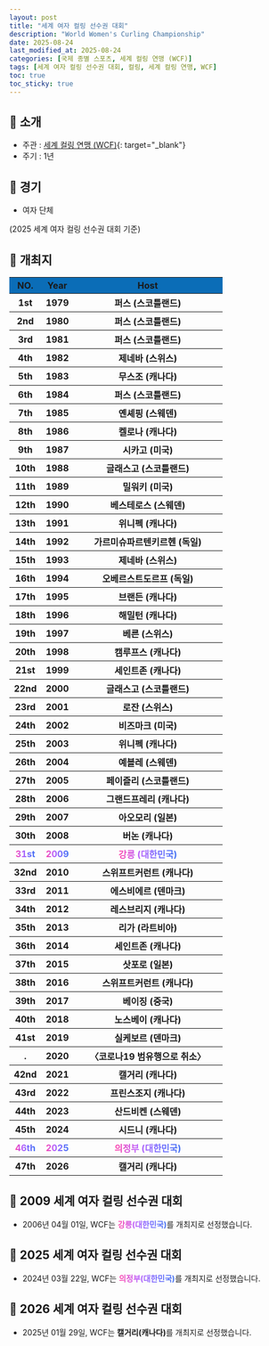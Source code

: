 ```yaml
---
layout: post
title: "세계 여자 컬링 선수권 대회"
description: "World Women's Curling Championship"
date: 2025-08-24
last_modified_at: 2025-08-24
categories: [국제 종별 스포츠, 세계 컬링 연맹 (WCF)]
tags: [세계 여자 컬링 선수권 대회, 컬링, 세계 컬링 연맹, WCF]
toc: true
toc_sticky: true
---
```

## 📜 소개
* 주관 : [세계 컬링 연맹 (WCF)](https://worldcurling.org/){: target="_blank"}
* 주기 : 1년

## 📜 경기
* 여자 단체

(2025 세계 여자 컬링 선수권 대회 기준)

## 📜 개최지
<html>

<head>
    <meta charset="UTF-8">
</head>

<body>
    <table>
        <tr style="background: #0B6DB7;">
            <th style="width: 15%; font-weight: bold;">NO.</th>
            <th style="width: 15%; font-weight: bold;">Year</th>
            <th style="width: 70%; font-weight: bold;">Host</th>
        </tr>
        <tr>
            <th>1st</th>
            <th>1979</th>
            <th>퍼스 (스코틀랜드)</th>
        </tr>
        <tr>
            <th>2nd</th>
            <th>1980</th>
            <th>퍼스 (스코틀랜드)</th>
        </tr>
        <tr>
            <th>3rd</th>
            <th>1981</th>
            <th>퍼스 (스코틀랜드)</th>
        </tr>
        <tr>
            <th>4th</th>
            <th>1982</th>
            <th>제네바 (스위스)</th>
        </tr>
        <tr>
            <th>5th</th>
            <th>1983</th>
            <th>무스조 (캐나다)</th>
        </tr>
        <tr>
            <th>6th</th>
            <th>1984</th>
            <th>퍼스 (스코틀랜드)</th>
        </tr>
        <tr>
            <th>7th</th>
            <th>1985</th>
            <th>옌셰핑 (스웨덴)</th>
        </tr>
        <tr>
            <th>8th</th>
            <th>1986</th>
            <th>켈로나 (캐나다)</th>
        </tr>
        <tr>
            <th>9th</th>
            <th>1987</th>
            <th>시카고 (미국)</th>
        </tr>
        <tr>
            <th>10th</th>
            <th>1988</th>
            <th>글래스고 (스코틀랜드)</th>
        </tr>
        <tr>
            <th>11th</th>
            <th>1989</th>
            <th>밀워키 (미국)</th>
        </tr>
        <tr>
            <th>12th</th>
            <th>1990</th>
            <th>베스테로스 (스웨덴)</th>
        </tr>
        <tr>
            <th>13th</th>
            <th>1991</th>
            <th>위니펙 (캐나다)</th>
        </tr>
        <tr>
            <th>14th</th>
            <th>1992</th>
            <th>가르미슈파르텐키르헨 (독일)</th>
        </tr>
        <tr>
            <th>15th</th>
            <th>1993</th>
            <th>제네바 (스위스)</th>
        </tr>
        <tr>
            <th>16th</th>
            <th>1994</th>
            <th>오베르스트도르프 (독일)</th>
        </tr>
        <tr>
            <th>17th</th>
            <th>1995</th>
            <th>브랜든 (캐나다)</th>
        </tr>
        <tr>
            <th>18th</th>
            <th>1996</th>
            <th>해밀턴 (캐나다)</th>
        </tr>
        <tr>
            <th>19th</th>
            <th>1997</th>
            <th>베른 (스위스)</th>
        </tr>
        <tr>
            <th>20th</th>
            <th>1998</th>
            <th>캠루프스 (캐나다)</th>
        </tr>
        <tr>
            <th>21st</th>
            <th>1999</th>
            <th>세인트존 (캐나다)</th>
        </tr>
        <tr>
            <th>22nd</th>
            <th>2000</th>
            <th>글래스고 (스코틀랜드)</th>
        </tr>
        <tr>
            <th>23rd</th>
            <th>2001</th>
            <th>로잔 (스위스)</th>
        </tr>
        <tr>
            <th>24th</th>
            <th>2002</th>
            <th>비즈마크 (미국)</th>
        </tr>
        <tr>
            <th>25th</th>
            <th>2003</th>
            <th>위니펙 (캐나다)</th>
        </tr>
        <tr>
            <th>26th</th>
            <th>2004</th>
            <th>예블레 (스웨덴)</th>
        </tr>
        <tr>
            <th>27th</th>
            <th>2005</th>
            <th>페이즐리 (스코틀랜드)</th>
        </tr>
        <tr>
            <th>28th</th>
            <th>2006</th>
            <th>그랜드프레리 (캐나다)</th>
        </tr>
        <tr>
            <th>29th</th>
            <th>2007</th>
            <th>아오모리 (일본)</th>
        </tr>
        <tr>
            <th>30th</th>
            <th>2008</th>
            <th>버논 (캐나다)</th>
        </tr>
        <tr>
            <th><span style="background: text linear-gradient(to right, #FF43A8, #BE5DFA, #776CFF, #4172F2); font-weight: bold; -webkit-background-clip: text; -webkit-text-fill-color: transparent;">31st</span></th>
            <th><span style="background: text linear-gradient(to right, #FF43A8, #BE5DFA, #776CFF, #4172F2); font-weight: bold; -webkit-background-clip: text; -webkit-text-fill-color: transparent;">2009</span></th>
            <th><span style="background: text linear-gradient(to right, #FF43A8, #BE5DFA, #776CFF, #4172F2); font-weight: bold; -webkit-background-clip: text; -webkit-text-fill-color: transparent;">강릉 (대한민국)</span></th>
        </tr>
        <tr>
            <th>32nd</th>
            <th>2010</th>
            <th>스위프트커런트 (캐나다)</th>
        </tr>
        <tr>
            <th>33rd</th>
            <th>2011</th>
            <th>에스비에르 (덴마크)</th>
        </tr>
        <tr>
            <th>34th</th>
            <th>2012</th>
            <th>레스브리지 (캐나다)</th>
        </tr>
        <tr>
            <th>35th</th>
            <th>2013</th>
            <th>리가 (라트비아)</th>
        </tr>
        <tr>
            <th>36th</th>
            <th>2014</th>
            <th>세인트존 (캐나다)</th>
        </tr>
        <tr>
            <th>37th</th>
            <th>2015</th>
            <th>삿포로 (일본)</th>
        </tr>
        <tr>
            <th>38th</th>
            <th>2016</th>
            <th>스위프트커런트 (캐나다)</th>
        </tr>
        <tr>
            <th>39th</th>
            <th>2017</th>
            <th>베이징 (중국)</th>
        </tr>
        <tr>
            <th>40th</th>
            <th>2018</th>
            <th>노스베이 (캐나다)</th>
        </tr>
        <tr>
            <th>41st</th>
            <th>2019</th>
            <th>실케보르 (덴마크)</th>
        </tr>
        <tr>
            <th>.</th>
            <th>2020</th>
            <th>〈코로나19 범유행으로 취소〉</th>
        </tr>
        <tr>
            <th>42nd</th>
            <th>2021</th>
            <th>캘거리 (캐나다)</th>
        </tr>
        <tr>
            <th>43rd</th>
            <th>2022</th>
            <th>프린스조지 (캐나다)</th>
        </tr>
        <tr>
            <th>44th</th>
            <th>2023</th>
            <th>산드비켄 (스웨덴)</th>
        </tr>
        <tr>
            <th>45th</th>
            <th>2024</th>
            <th>시드니 (캐나다)</th>
        </tr>
        <tr>
            <th><span style="background: text linear-gradient(to right, #FF43A8, #BE5DFA, #776CFF, #4172F2); font-weight: bold; -webkit-background-clip: text; -webkit-text-fill-color: transparent;">46th</span></th>
            <th><span style="background: text linear-gradient(to right, #FF43A8, #BE5DFA, #776CFF, #4172F2); font-weight: bold; -webkit-background-clip: text; -webkit-text-fill-color: transparent;">2025</span></th>
            <th><span style="background: text linear-gradient(to right, #FF43A8, #BE5DFA, #776CFF, #4172F2); font-weight: bold; -webkit-background-clip: text; -webkit-text-fill-color: transparent;">의정부 (대한민국)</span></th>
        </tr>
        <tr>
            <th>47th</th>
            <th>2026</th>
            <th>캘거리 (캐나다)</th>
        </tr>
    </table>
</body>

</html>

## 📜 2009 세계 여자 컬링 선수권 대회
* 2006년 04월 01일, WCF는 <span style="background: text linear-gradient(to right, #FF43A8, #BE5DFA, #776CFF, #4172F2); font-weight: bold; -webkit-background-clip: text; -webkit-text-fill-color: transparent;">강릉(대한민국)</span>를 개최지로 선정했습니다.

## 📜 2025 세계 여자 컬링 선수권 대회
* 2024년 03월 22일, WCF는 <span style="background: text linear-gradient(to right, #FF43A8, #BE5DFA, #776CFF, #4172F2); font-weight: bold; -webkit-background-clip: text; -webkit-text-fill-color: transparent;">의정부(대한민국)</span>를 개최지로 선정했습니다.

## 📜 2026 세계 여자 컬링 선수권 대회
* 2025년 01월 29일, WCF는 <span style="font-weight: bold;">캘거리(캐나다)</span>를 개최지로 선정했습니다.
